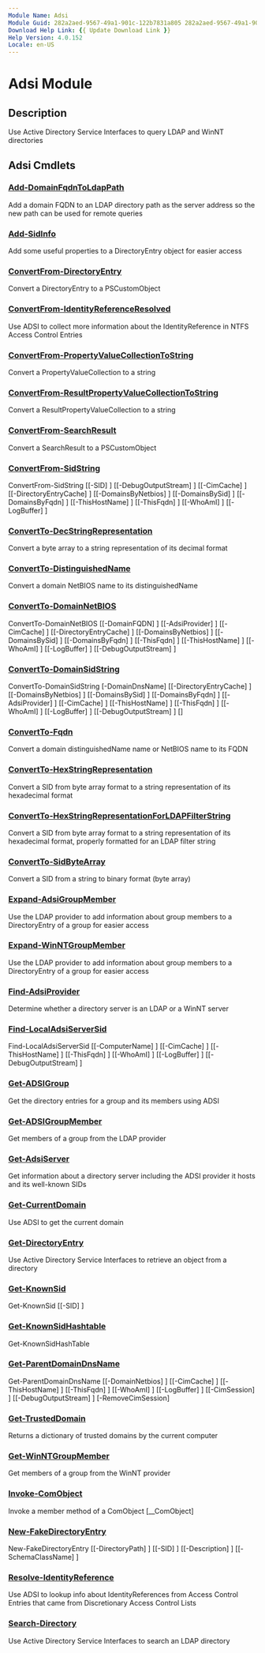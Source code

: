 ```yaml
---
Module Name: Adsi
Module Guid: 282a2aed-9567-49a1-901c-122b7831a805 282a2aed-9567-49a1-901c-122b7831a805
Download Help Link: {{ Update Download Link }}
Help Version: 4.0.152
Locale: en-US
---
```


# Adsi Module
## Description
Use Active Directory Service Interfaces to query LDAP and WinNT directories

## Adsi Cmdlets
### [Add-DomainFqdnToLdapPath](Add-DomainFqdnToLdapPath.md)
Add a domain FQDN to an LDAP directory path as the server address so the new path can be used for remote queries

### [Add-SidInfo](Add-SidInfo.md)
Add some useful properties to a DirectoryEntry object for easier access

### [ConvertFrom-DirectoryEntry](ConvertFrom-DirectoryEntry.md)
Convert a DirectoryEntry to a PSCustomObject

### [ConvertFrom-IdentityReferenceResolved](ConvertFrom-IdentityReferenceResolved.md)
Use ADSI to collect more information about the IdentityReference in NTFS Access Control Entries

### [ConvertFrom-PropertyValueCollectionToString](ConvertFrom-PropertyValueCollectionToString.md)
Convert a PropertyValueCollection to a string

### [ConvertFrom-ResultPropertyValueCollectionToString](ConvertFrom-ResultPropertyValueCollectionToString.md)
Convert a ResultPropertyValueCollection to a string

### [ConvertFrom-SearchResult](ConvertFrom-SearchResult.md)
Convert a SearchResult to a PSCustomObject

### [ConvertFrom-SidString](ConvertFrom-SidString.md)

ConvertFrom-SidString [[-SID] <string>] [[-DebugOutputStream] <string>] [[-CimCache] <hashtable>] [[-DirectoryEntryCache] <hashtable>] [[-DomainsByNetbios] <hashtable>] [[-DomainsBySid] <hashtable>] [[-DomainsByFqdn] <hashtable>] [[-ThisHostName] <string>] [[-ThisFqdn] <string>] [[-WhoAmI] <string>] [[-LogBuffer] <hashtable>]


### [ConvertTo-DecStringRepresentation](ConvertTo-DecStringRepresentation.md)
Convert a byte array to a string representation of its decimal format

### [ConvertTo-DistinguishedName](ConvertTo-DistinguishedName.md)
Convert a domain NetBIOS name to its distinguishedName

### [ConvertTo-DomainNetBIOS](ConvertTo-DomainNetBIOS.md)

ConvertTo-DomainNetBIOS [[-DomainFQDN] <string>] [[-AdsiProvider] <string>] [[-CimCache] <hashtable>] [[-DirectoryEntryCache] <hashtable>] [[-DomainsByNetbios] <hashtable>] [[-DomainsBySid] <hashtable>] [[-DomainsByFqdn] <hashtable>] [[-ThisFqdn] <string>] [[-ThisHostName] <string>] [[-WhoAmI] <string>] [[-LogBuffer] <hashtable>] [[-DebugOutputStream] <string>]


### [ConvertTo-DomainSidString](ConvertTo-DomainSidString.md)

ConvertTo-DomainSidString [-DomainDnsName] <string> [[-DirectoryEntryCache] <hashtable>] [[-DomainsByNetbios] <hashtable>] [[-DomainsBySid] <hashtable>] [[-DomainsByFqdn] <hashtable>] [[-AdsiProvider] <string>] [[-CimCache] <hashtable>] [[-ThisHostName] <string>] [[-ThisFqdn] <string>] [[-WhoAmI] <string>] [[-LogBuffer] <hashtable>] [[-DebugOutputStream] <string>] [<CommonParameters>]


### [ConvertTo-Fqdn](ConvertTo-Fqdn.md)
Convert a domain distinguishedName name or NetBIOS name to its FQDN

### [ConvertTo-HexStringRepresentation](ConvertTo-HexStringRepresentation.md)
Convert a SID from byte array format to a string representation of its hexadecimal format

### [ConvertTo-HexStringRepresentationForLDAPFilterString](ConvertTo-HexStringRepresentationForLDAPFilterString.md)
Convert a SID from byte array format to a string representation of its hexadecimal format, properly formatted for an LDAP filter string

### [ConvertTo-SidByteArray](ConvertTo-SidByteArray.md)
Convert a SID from a string to binary format (byte array)

### [Expand-AdsiGroupMember](Expand-AdsiGroupMember.md)
Use the LDAP provider to add information about group members to a DirectoryEntry of a group for easier access

### [Expand-WinNTGroupMember](Expand-WinNTGroupMember.md)
Use the LDAP provider to add information about group members to a DirectoryEntry of a group for easier access

### [Find-AdsiProvider](Find-AdsiProvider.md)
Determine whether a directory server is an LDAP or a WinNT server

### [Find-LocalAdsiServerSid](Find-LocalAdsiServerSid.md)

Find-LocalAdsiServerSid [[-ComputerName] <string>] [[-CimCache] <hashtable>] [[-ThisHostName] <string>] [[-ThisFqdn] <string>] [[-WhoAmI] <string>] [[-LogBuffer] <hashtable>] [[-DebugOutputStream] <string>]


### [Get-ADSIGroup](Get-ADSIGroup.md)
Get the directory entries for a group and its members using ADSI

### [Get-ADSIGroupMember](Get-ADSIGroupMember.md)
Get members of a group from the LDAP provider

### [Get-AdsiServer](Get-AdsiServer.md)
Get information about a directory server including the ADSI provider it hosts and its well-known SIDs

### [Get-CurrentDomain](Get-CurrentDomain.md)
Use ADSI to get the current domain

### [Get-DirectoryEntry](Get-DirectoryEntry.md)
Use Active Directory Service Interfaces to retrieve an object from a directory

### [Get-KnownSid](Get-KnownSid.md)

Get-KnownSid [[-SID] <string>]


### [Get-KnownSidHashtable](Get-KnownSidHashtable.md)

Get-KnownSidHashTable 


### [Get-ParentDomainDnsName](Get-ParentDomainDnsName.md)

Get-ParentDomainDnsName [[-DomainNetbios] <string>] [[-CimCache] <hashtable>] [[-ThisHostName] <string>] [[-ThisFqdn] <string>] [[-WhoAmI] <string>] [[-LogBuffer] <hashtable>] [[-CimSession] <CimSession>] [[-DebugOutputStream] <string>] [-RemoveCimSession]


### [Get-TrustedDomain](Get-TrustedDomain.md)
Returns a dictionary of trusted domains by the current computer

### [Get-WinNTGroupMember](Get-WinNTGroupMember.md)
Get members of a group from the WinNT provider

### [Invoke-ComObject](Invoke-ComObject.md)
Invoke a member method of a ComObject [__ComObject]

### [New-FakeDirectoryEntry](New-FakeDirectoryEntry.md)

New-FakeDirectoryEntry [[-DirectoryPath] <string>] [[-SID] <string>] [[-Description] <string>] [[-SchemaClassName] <string>]


### [Resolve-IdentityReference](Resolve-IdentityReference.md)
Use ADSI to lookup info about IdentityReferences from Access Control Entries that came from Discretionary Access Control Lists

### [Search-Directory](Search-Directory.md)
Use Active Directory Service Interfaces to search an LDAP directory


